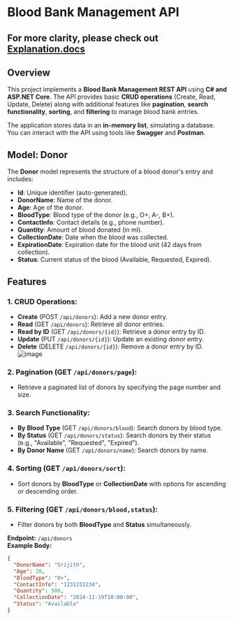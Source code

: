 # Blood Bank Management API

## For more clarity, please check out [Explanation.docs](https://github.com/Psrijith/Csharp-Blood-Bank-Management-REST-API/blob/main/Explanation.docx)


## Overview

This project implements a **Blood Bank Management REST API** using **C# and ASP.NET Core**. The API provides basic **CRUD operations** (Create, Read, Update, Delete) along with additional features like **pagination**, **search functionality**, **sorting**, and **filtering** to manage blood bank entries.

The application stores data in an **in-memory list**, simulating a database. You can interact with the API using tools like **Swagger** and **Postman**.

## Model: Donor

The **Donor** model represents the structure of a blood donor's entry and includes:
- **Id**: Unique identifier (auto-generated).
- **DonorName**: Name of the donor.
- **Age**: Age of the donor.
- **BloodType**: Blood type of the donor (e.g., O+, A-, B+).
- **ContactInfo**: Contact details (e.g., phone number).
- **Quantity**: Amount of blood donated (in ml).
- **CollectionDate**: Date when the blood was collected.
- **ExpirationDate**: Expiration date for the blood unit (42 days from collection).
- **Status**: Current status of the blood (Available, Requested, Expired).


## Features

### 1. **CRUD Operations**:
   - **Create** (POST `/api/donors`): Add a new donor entry.
   - **Read** (GET `/api/donors`): Retrieve all donor entries.
   - **Read by ID** (GET `/api/donors/{id}`): Retrieve a donor entry by ID.
   - **Update** (PUT `/api/donors/{id}`): Update an existing donor entry.
   - **Delete** (DELETE `/api/donors/{id}`): Remove a donor entry by ID.
![image](https://github.com/user-attachments/assets/03503157-5826-4a0a-8c1f-82e7453e12bf)
 

### 2. **Pagination** (GET `/api/donors/page`):
   - Retrieve a paginated list of donors by specifying the page number and size.

### 3. **Search Functionality**:
   - **By Blood Type** (GET `/api/donors/blood`): Search donors by blood type.
   - **By Status** (GET `/api/donors/status`): Search donors by their status (e.g., "Available", "Requested", "Expired").
   - **By Donor Name** (GET `/api/donors/name`): Search donors by name.

### 4. **Sorting** (GET `/api/donors/sort`):
   - Sort donors by **BloodType** or **CollectionDate** with options for ascending or descending order.

### 5. **Filtering** (GET `/api/donors/blood,status`):
   - Filter donors by both **BloodType** and **Status** simultaneously.

**Endpoint:** `/api/donors`  
**Example Body:**
```json
{
  "DonorName": "Srijith",
  "Age": 20,
  "BloodType": "O+",
  "ContactInfo": "1231231234",
  "Quantity": 500,
  "CollectionDate": "2024-11-19T10:00:00",
  "Status": "Available"
}
```
